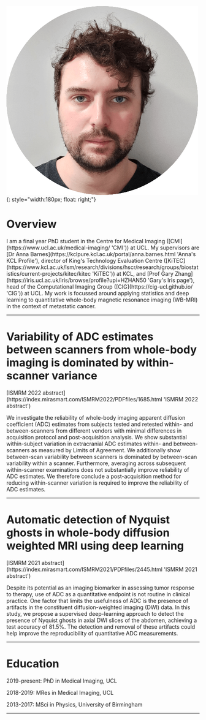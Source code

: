 
![My photo](/images/circle_photo.png){: style="width:180px; float: right;"}

<h1> Overview </h1>
I am a final year PhD student in the Centre for Medical Imaging ([CMI](https://www.ucl.ac.uk/medical-imaging/ 'CMI')) at UCL. My supervisors are [Dr Anna Barnes](https://kclpure.kcl.ac.uk/portal/anna.barnes.html 'Anna's KCL Profile'), director of King's Technology Evaluation Centre ([KiTEC](https://www.kcl.ac.uk/lsm/research/divisions/hscr/research/groups/biostatistics/current-projects/kitec/kitec 'KiTEC')) at KCL, and [Prof Gary Zhang](https://iris.ucl.ac.uk/iris/browse/profile?upi=HZHAN50 'Gary's Iris page'), head of the Computational Imaging Group ([CIG](https://cig-ucl.github.io/ 'CIG')) at UCL. My work is focussed around applying statistics and deep learning to quantitative whole-body magnetic resonance imaging (WB-MRI) in the context of metastatic cancer.
<hr>
<h1> Variability of ADC estimates between scanners from whole-body imaging is dominated by within-scanner variance </h1>
[ISMRM 2022 abstract](https://index.mirasmart.com/ISMRM2022/PDFfiles/1685.html 'ISMRM 2022 abstract')

We investigate the reliability of whole-body imaging apparent diffusion coefficient (ADC) estimates from subjects tested and retested within- and between-scanners from different vendors with minimal differences in acquisition protocol and post-acquisition analysis. We show substantial within-subject variation in extracranial ADC estimates within- and between-scanners as measured by Limits of Agreement. We additionally show between-scan variability between scanners is dominated by between-scan variability within a scanner. Furthermore, averaging across subsequent within-scanner examinations does not substantially improve reliability of ADC estimates. We therefore conclude a post-acquisition method for reducing within-scanner variation is required to improve the reliability of ADC estimates.

<hr>

<h1> Automatic detection of Nyquist ghosts in whole-body diffusion weighted MRI using deep learning </h1>
[ISMRM 2021 abstract](https://index.mirasmart.com/ISMRM2021/PDFfiles/2445.html 'ISMRM 2021 abstract')

Despite its potential as an imaging biomarker in assessing tumor response to therapy, use of ADC as a quantitative endpoint is not routine in clinical practice. One factor that limits the usefulness of ADC is the presence of artifacts in the constituent diffusion-weighted imaging (DWI) data. In this study, we propose a supervised deep-learning approach to detect the presence of Nyquist ghosts in axial DWI slices of the abdomen, achieving a test accuracy of 81.5%. The detection and removal of these artifacts could help improve the reproducibility of quantitative ADC measurements.

<hr>

<h1> Education </h1>
2019-present: PhD in Medical Imaging, UCL

2018-2019: MRes in Medical Imaging, UCL

2013-2017: MSci in Physics, University of Birmingham
<hr>

